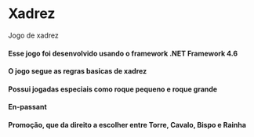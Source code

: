# Xadrez
Jogo de xadrez
#### Esse jogo foi desenvolvido usando o framework .NET Framework 4.6 ####
#### O jogo segue as regras basicas de xadrez ####
#### Possui jogadas especiais como roque pequeno e roque grande ####
#### En-passant ####
#### Promoção, que da direito a escolher entre Torre, Cavalo, Bispo e Rainha ####
